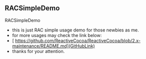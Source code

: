 ## RACSimpleDemo

RACSimpleDemo

- this is just RAC simple usage demo for those newbies as me.
- for more usages may check the link below:
- [ https://github.com/ReactiveCocoa/ReactiveCocoa/blob/2.x-maintenance/README.md](GitHubLink)
- thanks for your attention.
